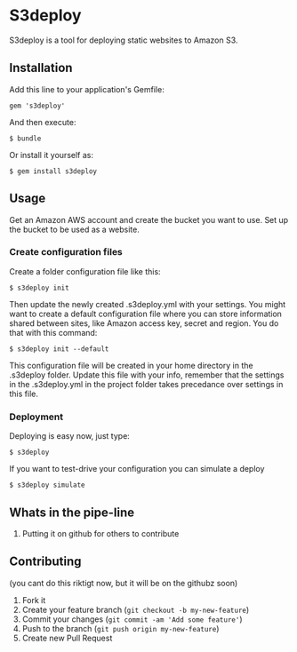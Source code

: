 # S3deploy

S3deploy is a tool for deploying static websites to Amazon S3.

## Installation

Add this line to your application's Gemfile:

    gem 's3deploy'

And then execute:

    $ bundle

Or install it yourself as:

    $ gem install s3deploy

## Usage

Get an Amazon AWS account and create the bucket you want to use. Set up the bucket to be used as a website.

### Create configuration files

Create a folder configuration file like this:

    $ s3deploy init

Then update the newly created .s3deploy.yml with your settings.
You might want to create a default configuration file where you can store information shared between sites, like Amazon access key, secret and region. You do that with this command:

    $ s3deploy init --default
  
This configuration file will be created in your home directory in the .s3deploy folder. Update this file with your info, remember that the settings in the .s3deploy.yml in the project folder takes precedance over settings in this file.

### Deployment

Deploying is easy now, just type:

    $ s3deploy

If you want to test-drive your configuration you can simulate a deploy

    $ s3deploy simulate

## Whats in the pipe-line
1. Putting it on github for others to contribute

## Contributing
(you cant do this riktigt now, but it will be on the githubz soon)

1. Fork it
2. Create your feature branch (`git checkout -b my-new-feature`)
3. Commit your changes (`git commit -am 'Add some feature'`)
4. Push to the branch (`git push origin my-new-feature`)
5. Create new Pull Request
